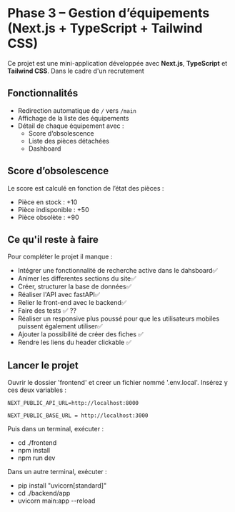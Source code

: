 # Phase 3 – Gestion d’équipements (Next.js + TypeScript + Tailwind CSS)

Ce projet est une mini-application développée avec **Next.js**, **TypeScript** et **Tailwind CSS**. Dans le cadre d'un recrutement 

##  Fonctionnalités

-  Redirection automatique de `/` vers `/main`
-  Affichage de la liste des équipements
-  Détail de chaque équipement avec :
    - Score d’obsolescence
    - Liste des pièces détachées
    - Dashboard 

## Score d’obsolescence

Le score est calculé en fonction de l’état des pièces :
- Pièce en stock : +10
- Pièce indisponible : +50
- Pièce obsolète : +90

## Ce qu'il reste à faire 
Pour compléter le projet il manque :
 - Intégrer une fonctionnalité de recherche active dans le dahsboard✅
 - Animer les differentes sections du site✅
 - Créer, structurer la base de données✅
 - Réaliser l'API avec fastAPI✅
 - Relier le front-end avec le backend✅
 - Faire des tests ✅ ??
 - Réaliser un responsive plus poussé pour que les utilisateurs mobiles puissent également utiliser✅
 - Ajouter la possibilité de créer des fiches ✅
 - Rendre les liens du header clickable ✅
 
##  Lancer le projet

Ouvrir le dossier 'frontend' et creer un fichier nommé '.env.local'. Insérez y ces deux variables :

    NEXT_PUBLIC_API_URL=http://localhost:8000

    NEXT_PUBLIC_BASE_URL = http://localhost:3000

Puis dans un terminal, exécuter :
- cd ./frontend
- npm install
- npm run dev

Dans un autre terminal, exécuter :
- pip install "uvicorn[standard]" 
- cd ./backend/app
- uvicorn main:app --reload
